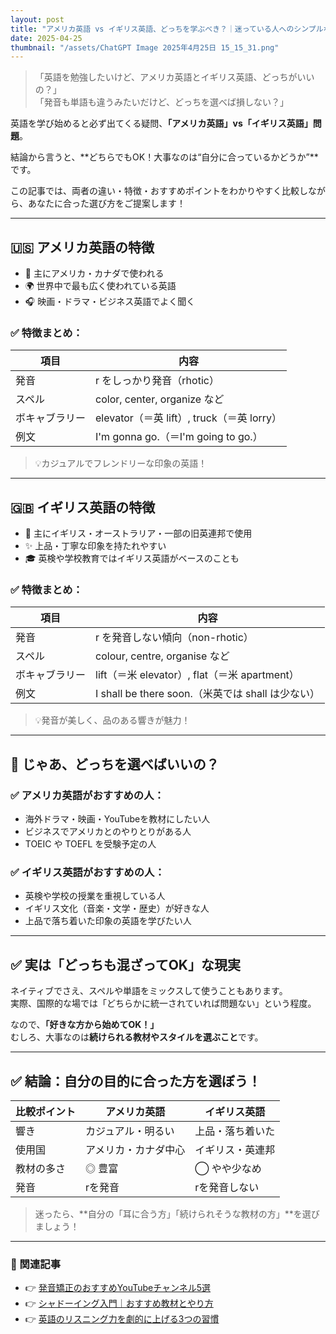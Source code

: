 ```yaml
---
layout: post
title: "アメリカ英語 vs イギリス英語、どっちを学ぶべき？｜迷っている人へのシンプルな選び方"
date: 2025-04-25
thumbnail: "/assets/ChatGPT Image 2025年4月25日 15_15_31.png"
---
```


> 「英語を勉強したいけど、アメリカ英語とイギリス英語、どっちがいいの？」  
> 「発音も単語も違うみたいだけど、どっちを選べば損しない？」

英語を学び始めると必ず出てくる疑問、**「アメリカ英語」vs「イギリス英語」問題**。

結論から言うと、**どちらでもOK！大事なのは“自分に合っているかどうか”**です。

この記事では、両者の違い・特徴・おすすめポイントをわかりやすく比較しながら、あなたに合った選び方をご提案します！

---

## 🇺🇸 アメリカ英語の特徴

- 📍 主にアメリカ・カナダで使われる
- 🌍 世界中で最も広く使われている英語
- 🎧 映画・ドラマ・ビジネス英語でよく聞く

### ✅ 特徴まとめ：

| 項目 | 内容 |
|---|---|
| 発音 | r をしっかり発音（rhotic） |
| スペル | color, center, organize など |
| ボキャブラリー | elevator（＝英 lift）, truck（＝英 lorry）|
| 例文 | I'm gonna go.（＝I'm going to go.）|

> 💡カジュアルでフレンドリーな印象の英語！

---

## 🇬🇧 イギリス英語の特徴

- 📍 主にイギリス・オーストラリア・一部の旧英連邦で使用
- ✨ 上品・丁寧な印象を持たれやすい
- 🎓 英検や学校教育ではイギリス英語がベースのことも

### ✅ 特徴まとめ：

| 項目 | 内容 |
|---|---|
| 発音 | r を発音しない傾向（non-rhotic） |
| スペル | colour, centre, organise など |
| ボキャブラリー | lift（＝米 elevator）, flat（＝米 apartment）|
| 例文 | I shall be there soon.（米英では shall は少ない）|

> 💡発音が美しく、品のある響きが魅力！

---

## 🤔 じゃあ、どっちを選べばいいの？

### ✅ アメリカ英語がおすすめの人：
- 海外ドラマ・映画・YouTubeを教材にしたい人
- ビジネスでアメリカとのやりとりがある人
- TOEIC や TOEFL を受験予定の人

### ✅ イギリス英語がおすすめの人：
- 英検や学校の授業を重視している人
- イギリス文化（音楽・文学・歴史）が好きな人
- 上品で落ち着いた印象の英語を学びたい人

---

## ✅ 実は「どっちも混ざってOK」な現実

ネイティブでさえ、スペルや単語をミックスして使うこともあります。  
実際、国際的な場では「どちらかに統一されていれば問題ない」という程度。

なので、**「好きな方から始めてOK！」**  
むしろ、大事なのは**続けられる教材やスタイルを選ぶこと**です。

---

## ✅ 結論：自分の目的に合った方を選ぼう！

| 比較ポイント | アメリカ英語 | イギリス英語 |
|---|---|---|
| 響き | カジュアル・明るい | 上品・落ち着いた |
| 使用国 | アメリカ・カナダ中心 | イギリス・英連邦 |
| 教材の多さ | ◎ 豊富 | ◯ やや少なめ |
| 発音 | rを発音 | rを発音しない |

> 迷ったら、**自分の「耳に合う方」「続けられそうな教材の方」**を選びましょう！

---

### 🎁 関連記事

- 👉 [発音矯正のおすすめYouTubeチャンネル5選](#)
- 👉 [シャドーイング入門｜おすすめ教材とやり方](#)
- 👉 [英語のリスニング力を劇的に上げる3つの習慣](#)

